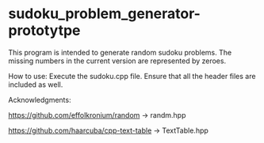 # sudoku_problem_generator-prototytpe
This program is intended to generate random sudoku problems.
The missing numbers in the current version are represented by zeroes.

How to use:
Execute the sudoku.cpp file.
Ensure that all the header files are included as well.

Acknowledgments:

https://github.com/effolkronium/random -> randm.hpp

https://github.com/haarcuba/cpp-text-table -> TextTable.hpp
